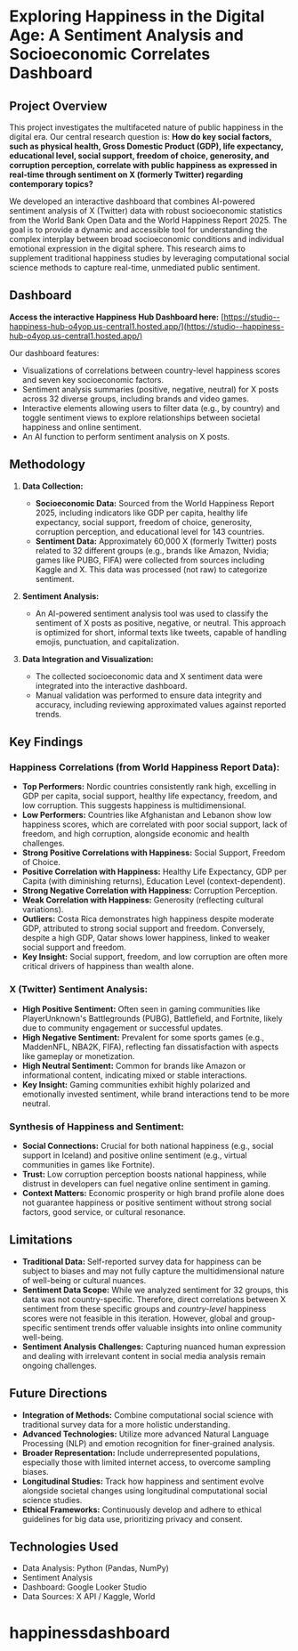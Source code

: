 # Exploring Happiness in the Digital Age: A Sentiment Analysis and Socioeconomic Correlates Dashboard

## Project Overview

This project investigates the multifaceted nature of public happiness in the digital era. Our central research question is: **How do key social factors, such as physical health, Gross Domestic Product (GDP), life expectancy, educational level, social support, freedom of choice, generosity, and corruption perception, correlate with public happiness as expressed in real-time through sentiment on X (formerly Twitter) regarding contemporary topics?**

We developed an interactive dashboard that combines AI-powered sentiment analysis of X (Twitter) data with robust socioeconomic statistics from the World Bank Open Data and the World Happiness Report 2025. The goal is to provide a dynamic and accessible tool for understanding the complex interplay between broad socioeconomic conditions and individual emotional expression in the digital sphere. This research aims to supplement traditional happiness studies by leveraging computational social science methods to capture real-time, unmediated public sentiment.

## Dashboard

**Access the interactive Happiness Hub Dashboard here:** [https://studio--happiness-hub-o4yop.us-central1.hosted.app/](https://studio--happiness-hub-o4yop.us-central1.hosted.app/)

Our dashboard features:
* Visualizations of correlations between country-level happiness scores and seven key socioeconomic factors.
* Sentiment analysis summaries (positive, negative, neutral) for X posts across 32 diverse groups, including brands and video games.
* Interactive elements allowing users to filter data (e.g., by country) and toggle sentiment views to explore relationships between societal happiness and online sentiment.
* An AI function to perform sentiment analysis on X posts.

## Methodology

1.  **Data Collection:**
    * **Socioeconomic Data:** Sourced from the World Happiness Report 2025, including indicators like GDP per capita, healthy life expectancy, social support, freedom of choice, generosity, corruption perception, and educational level for 143 countries.
    * **Sentiment Data:** Approximately 60,000 X (formerly Twitter) posts related to 32 different groups (e.g., brands like Amazon, Nvidia; games like PUBG, FIFA) were collected from sources including Kaggle and X. This data was processed (not raw) to categorize sentiment.

2.  **Sentiment Analysis:**
    * An AI-powered sentiment analysis tool was used to classify the sentiment of X posts as positive, negative, or neutral. This approach is optimized for short, informal texts like tweets, capable of handling emojis, punctuation, and capitalization.

3.  **Data Integration and Visualization:**
    * The collected socioeconomic data and X sentiment data were integrated into the interactive dashboard.
    * Manual validation was performed to ensure data integrity and accuracy, including reviewing approximated values against reported trends.

## Key Findings

### Happiness Correlations (from World Happiness Report Data):
* **Top Performers:** Nordic countries consistently rank high, excelling in GDP per capita, social support, healthy life expectancy, freedom, and low corruption. This suggests happiness is multidimensional.
* **Low Performers:** Countries like Afghanistan and Lebanon show low happiness scores, which are correlated with poor social support, lack of freedom, and high corruption, alongside economic and health challenges.
* **Strong Positive Correlations with Happiness:** Social Support, Freedom of Choice.
* **Positive Correlation with Happiness:** Healthy Life Expectancy, GDP per Capita (with diminishing returns), Education Level (context-dependent).
* **Strong Negative Correlation with Happiness:** Corruption Perception.
* **Weak Correlation with Happiness:** Generosity (reflecting cultural variations).
* **Outliers:** Costa Rica demonstrates high happiness despite moderate GDP, attributed to strong social support and freedom. Conversely, despite a high GDP, Qatar shows lower happiness, linked to weaker social support and freedom.
* **Key Insight:** Social support, freedom, and low corruption are often more critical drivers of happiness than wealth alone.

### X (Twitter) Sentiment Analysis:
* **High Positive Sentiment:** Often seen in gaming communities like PlayerUnknown's Battlegrounds (PUBG), Battlefield, and Fortnite, likely due to community engagement or successful updates.
* **High Negative Sentiment:** Prevalent for some sports games (e.g., MaddenNFL, NBA2K, FIFA), reflecting fan dissatisfaction with aspects like gameplay or monetization.
* **High Neutral Sentiment:** Common for brands like Amazon or informational content, indicating mixed or stable interactions.
* **Key Insight:** Gaming communities exhibit highly polarized and emotionally invested sentiment, while brand interactions tend to be more neutral.

### Synthesis of Happiness and Sentiment:
* **Social Connections:** Crucial for both national happiness (e.g., social support in Iceland) and positive online sentiment (e.g., virtual communities in games like Fortnite).
* **Trust:** Low corruption perception boosts national happiness, while distrust in developers can fuel negative online sentiment in gaming.
* **Context Matters:** Economic prosperity or high brand profile alone does not guarantee happiness or positive sentiment without strong social factors, good service, or cultural resonance.

## Limitations
* **Traditional Data:** Self-reported survey data for happiness can be subject to biases and may not fully capture the multidimensional nature of well-being or cultural nuances.
* **Sentiment Data Scope:** While we analyzed sentiment for 32 groups, this data was not country-specific. Therefore, direct correlations between X sentiment from these specific groups and *country-level* happiness scores were not feasible in this iteration. However, global and group-specific sentiment trends offer valuable insights into online community well-being.
* **Sentiment Analysis Challenges:** Capturing nuanced human expression and dealing with irrelevant content in social media analysis remain ongoing challenges.

## Future Directions
* **Integration of Methods:** Combine computational social science with traditional survey data for a more holistic understanding.
* **Advanced Technologies:** Utilize more advanced Natural Language Processing (NLP) and emotion recognition for finer-grained analysis.
* **Broader Representation:** Include underrepresented populations, especially those with limited internet access, to overcome sampling biases.
* **Longitudinal Studies:** Track how happiness and sentiment evolve alongside societal changes using longitudinal computational social science studies.
* **Ethical Frameworks:** Continuously develop and adhere to ethical guidelines for big data use, prioritizing privacy and consent.

## Technologies Used 
* Data Analysis: Python (Pandas, NumPy)
* Sentiment Analysis
* Dashboard: Google Looker Studio
* Data Sources: X API / Kaggle, World
# happinessdashboard
